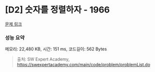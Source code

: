 # [D2] 숫자를 정렬하자 - 1966 

[문제 링크](https://swexpertacademy.com/main/code/problem/problemDetail.do?contestProbId=AV5PrmyKAWEDFAUq) 

### 성능 요약

메모리: 22,480 KB, 시간: 151 ms, 코드길이: 562 Bytes



> 출처: SW Expert Academy, https://swexpertacademy.com/main/code/problem/problemList.do